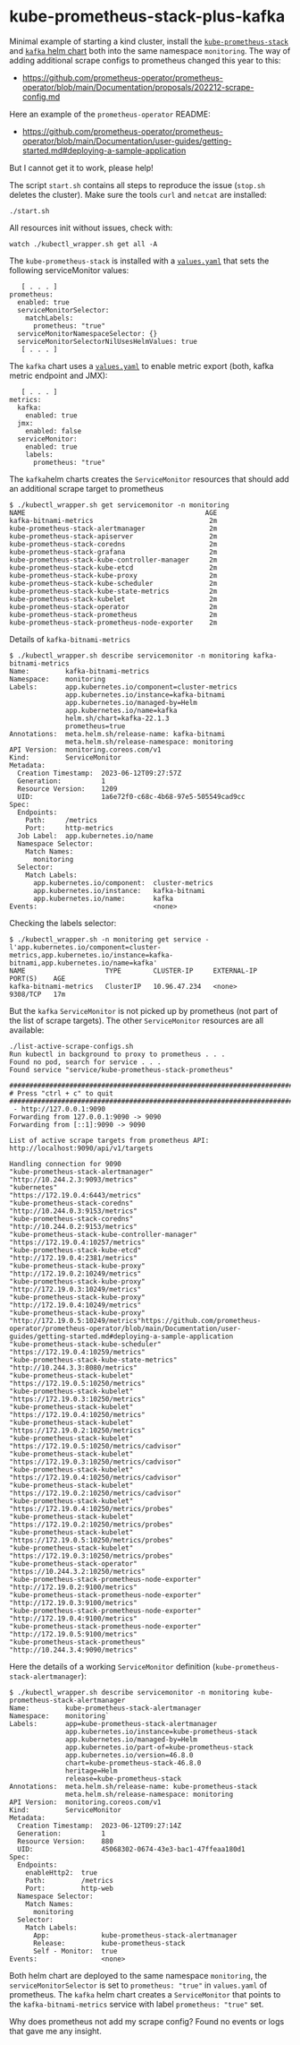 # kube-prometheus-stack-plus-kafka

Minimal example of starting a kind cluster, install the [`kube-prometheus-stack`](https://artifacthub.io/packages/helm/prometheus-community/kube-prometheus-stack)
and [`kafka` helm chart](https://github.com/bitnami/charts/tree/main/bitnami/kafka/#installing-the-chart) both into the same namespace `monitoring`. The way of
adding additional scrape configs to prometheus changed this year to this:
* https://github.com/prometheus-operator/prometheus-operator/blob/main/Documentation/proposals/202212-scrape-config.md

Here an example of the `prometheus-operator` README:
* https://github.com/prometheus-operator/prometheus-operator/blob/main/Documentation/user-guides/getting-started.md#deploying-a-sample-application

But I cannot get it to work, please help!

The script `start.sh` contains all steps to reproduce the issue (`stop.sh` deletes the cluster). Make sure the
tools `curl` and `netcat` are installed:
```
./start.sh
```

All resources init without issues, check with:
```
watch ./kubectl_wrapper.sh get all -A
```

The `kube-prometheus-stack` is installed with a [`values.yaml`](./values-kube-prometheus-stack.yaml)
that sets the following serviceMonitor values:
```
   [ . . . ]
prometheus:
  enabled: true
  serviceMonitorSelector:
    matchLabels:
      prometheus: "true"
  serviceMonitorNamespaceSelector: {}
  serviceMonitorSelectorNilUsesHelmValues: true
   [ . . . ]
```

The `kafka` chart uses a [`values.yaml`](./values_kafka.yaml) to enable metric
export (both, kafka metric endpoint and JMX):
```
   [ . . . ]
metrics:
  kafka:
    enabled: true
  jmx:
    enabled: false
  serviceMonitor:
    enabled: true
    labels:
      prometheus: "true"
```

The `kafka`helm charts creates the `ServiceMonitor` resources that should add
an additional scrape target to prometheus
```
$ ./kubectl_wrapper.sh get servicemonitor -n monitoring
NAME                                             AGE
kafka-bitnami-metrics                             2m
kube-prometheus-stack-alertmanager                2m
kube-prometheus-stack-apiserver                   2m
kube-prometheus-stack-coredns                     2m
kube-prometheus-stack-grafana                     2m
kube-prometheus-stack-kube-controller-manager     2m
kube-prometheus-stack-kube-etcd                   2m
kube-prometheus-stack-kube-proxy                  2m
kube-prometheus-stack-kube-scheduler              2m
kube-prometheus-stack-kube-state-metrics          2m
kube-prometheus-stack-kubelet                     2m
kube-prometheus-stack-operator                    2m
kube-prometheus-stack-prometheus                  2m
kube-prometheus-stack-prometheus-node-exporter    2m
```

Details of `kafka-bitnami-metrics`
```
$ ./kubectl_wrapper.sh describe servicemonitor -n monitoring kafka-bitnami-metrics
Name:         kafka-bitnami-metrics
Namespace:    monitoring
Labels:       app.kubernetes.io/component=cluster-metrics
              app.kubernetes.io/instance=kafka-bitnami
              app.kubernetes.io/managed-by=Helm
              app.kubernetes.io/name=kafka
              helm.sh/chart=kafka-22.1.3
              prometheus=true
Annotations:  meta.helm.sh/release-name: kafka-bitnami
              meta.helm.sh/release-namespace: monitoring
API Version:  monitoring.coreos.com/v1
Kind:         ServiceMonitor
Metadata:
  Creation Timestamp:  2023-06-12T09:27:57Z
  Generation:          1
  Resource Version:    1209
  UID:                 1a6e72f0-c68c-4b68-97e5-505549cad9cc
Spec:
  Endpoints:
    Path:     /metrics
    Port:     http-metrics
  Job Label:  app.kubernetes.io/name
  Namespace Selector:
    Match Names:
      monitoring
  Selector:
    Match Labels:
      app.kubernetes.io/component:  cluster-metrics
      app.kubernetes.io/instance:   kafka-bitnami
      app.kubernetes.io/name:       kafka
Events:                             <none>
```

Checking the labels selector:
```
$ ./kubectl_wrapper.sh -n monitoring get service -l'app.kubernetes.io/component=cluster-metrics,app.kubernetes.io/instance=kafka-bitnami,app.kubernetes.io/name=kafka'
NAME                    TYPE        CLUSTER-IP     EXTERNAL-IP   PORT(S)    AGE
kafka-bitnami-metrics   ClusterIP   10.96.47.234   <none>        9308/TCP   17m
```

But the `kafka` `ServiceMonitor` is not picked up by prometheus (not part of the
list of scrape targets). The other `ServiceMonitor` resources are all available:
```
./list-active-scrape-configs.sh
Run kubectl in background to proxy to prometheus . . .
Found no pod, search for service . . .
Found service "service/kube-prometheus-stack-prometheus"

##############################################################################
# Press "ctrl + c" to quit
##############################################################################
 - http://127.0.0.1:9090
Forwarding from 127.0.0.1:9090 -> 9090
Forwarding from [::1]:9090 -> 9090

List of active scrape targets from prometheus API:
http://localhost:9090/api/v1/targets

Handling connection for 9090
"kube-prometheus-stack-alertmanager"
"http://10.244.2.3:9093/metrics"
"kubernetes"
"https://172.19.0.4:6443/metrics"
"kube-prometheus-stack-coredns"
"http://10.244.0.3:9153/metrics"
"kube-prometheus-stack-coredns"
"http://10.244.0.2:9153/metrics"
"kube-prometheus-stack-kube-controller-manager"
"https://172.19.0.4:10257/metrics"
"kube-prometheus-stack-kube-etcd"
"http://172.19.0.4:2381/metrics"
"kube-prometheus-stack-kube-proxy"
"http://172.19.0.2:10249/metrics"
"kube-prometheus-stack-kube-proxy"
"http://172.19.0.3:10249/metrics"
"kube-prometheus-stack-kube-proxy"
"http://172.19.0.4:10249/metrics"
"kube-prometheus-stack-kube-proxy"
"http://172.19.0.5:10249/metrics"https://github.com/prometheus-operator/prometheus-operator/blob/main/Documentation/user-guides/getting-started.md#deploying-a-sample-application
"kube-prometheus-stack-kube-scheduler"
"https://172.19.0.4:10259/metrics"
"kube-prometheus-stack-kube-state-metrics"
"http://10.244.3.3:8080/metrics"
"kube-prometheus-stack-kubelet"
"https://172.19.0.5:10250/metrics"
"kube-prometheus-stack-kubelet"
"https://172.19.0.3:10250/metrics"
"kube-prometheus-stack-kubelet"
"https://172.19.0.4:10250/metrics"
"kube-prometheus-stack-kubelet"
"https://172.19.0.2:10250/metrics"
"kube-prometheus-stack-kubelet"
"https://172.19.0.5:10250/metrics/cadvisor"
"kube-prometheus-stack-kubelet"
"https://172.19.0.3:10250/metrics/cadvisor"
"kube-prometheus-stack-kubelet"
"https://172.19.0.4:10250/metrics/cadvisor"
"kube-prometheus-stack-kubelet"
"https://172.19.0.2:10250/metrics/cadvisor"
"kube-prometheus-stack-kubelet"
"https://172.19.0.4:10250/metrics/probes"
"kube-prometheus-stack-kubelet"
"https://172.19.0.2:10250/metrics/probes"
"kube-prometheus-stack-kubelet"
"https://172.19.0.5:10250/metrics/probes"
"kube-prometheus-stack-kubelet"
"https://172.19.0.3:10250/metrics/probes"
"kube-prometheus-stack-operator"
"https://10.244.3.2:10250/metrics"
"kube-prometheus-stack-prometheus-node-exporter"
"http://172.19.0.2:9100/metrics"
"kube-prometheus-stack-prometheus-node-exporter"
"http://172.19.0.3:9100/metrics"
"kube-prometheus-stack-prometheus-node-exporter"
"http://172.19.0.4:9100/metrics"
"kube-prometheus-stack-prometheus-node-exporter"
"http://172.19.0.5:9100/metrics"
"kube-prometheus-stack-prometheus"
"http://10.244.3.4:9090/metrics"
```

Here the details of a working `ServiceMonitor` definition (`kube-prometheus-stack-alertmanager`):
```
$ ./kubectl_wrapper.sh describe servicemonitor -n monitoring kube-prometheus-stack-alertmanager
Name:         kube-prometheus-stack-alertmanager
Namespace:    monitoring`
Labels:       app=kube-prometheus-stack-alertmanager
              app.kubernetes.io/instance=kube-prometheus-stack
              app.kubernetes.io/managed-by=Helm
              app.kubernetes.io/part-of=kube-prometheus-stack
              app.kubernetes.io/version=46.8.0
              chart=kube-prometheus-stack-46.8.0
              heritage=Helm
              release=kube-prometheus-stack
Annotations:  meta.helm.sh/release-name: kube-prometheus-stack
              meta.helm.sh/release-namespace: monitoring
API Version:  monitoring.coreos.com/v1
Kind:         ServiceMonitor
Metadata:
  Creation Timestamp:  2023-06-12T09:27:14Z
  Generation:          1
  Resource Version:    880
  UID:                 45068302-0674-43e3-bac1-47ffeaa180d1
Spec:
  Endpoints:
    enableHttp2:  true
    Path:         /metrics
    Port:         http-web
  Namespace Selector:
    Match Names:
      monitoring
  Selector:
    Match Labels:
      App:             kube-prometheus-stack-alertmanager
      Release:         kube-prometheus-stack
      Self - Monitor:  true
Events:                <none>
```


Both helm chart are deployed to the same namespace `monitoring`, the
`serviceMonitorSelector` is set to `prometheus: "true"` in `values.yaml` of
prometheus. The `kafka` helm chart creates a `ServiceMonitor` that points to
the `kafka-bitnami-metrics` service with label `prometheus: "true"` set.

Why does prometheus not add my scrape config? Found no events or
logs that gave me any insight.
